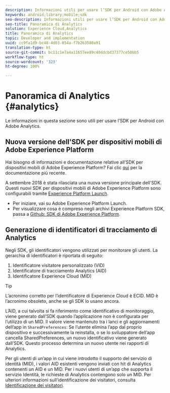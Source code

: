 ```yaml
---
description: Informazioni utili per usare l’SDK per Android con Adobe Analytics.
keywords: android;library;mobile;sdk
seo-description: Informazioni utili per usare l’SDK per Android con Adobe Analytics.
seo-title: Panoramica di Analytics
solution: Experience Cloud,Analytics
title: Panoramica di Analytics
topic: Developer and implementation
uuid: cc9fa1d9-bc48-4d03-854a-f7b263580a91
translation-type: ht
source-git-commit: bc11c1e7a4a11657ee89c40ddcbd37377ce50bb5
workflow-type: ht
source-wordcount: '323'
ht-degree: 100%

---
```



# Panoramica di Analytics {#analytics}

Le informazioni in questa sezione sono utili per usare l’SDK per Android con Adobe Analytics.

## Nuova versione dell&#39;SDK per dispositivi mobili di Adobe Experience Platform

Hai bisogno di informazioni e documentazione relative all’SDK per dispositivi mobili di Adobe Experience Platform? Fai clic [qui](https://aep-sdks.gitbook.io/docs/) per la documentazione più recente.

A settembre 2018 è stata rilasciata una nuova versione principale dell&#39;SDK. Questi nuovi SDK per dispositivi mobili di Adobe Experience Platform sono configurabili tramite [Experience Platform Launch](https://www.adobe.com/it/experience-platform/launch.html).

* Per iniziare, vai su Adobe Experience Platform Launch.
* Per visualizzare cosa è compreso negli archivi Experience Platform SDK, passa a [Github: SDK di Adobe Experience Platform](https://github.com/Adobe-Marketing-Cloud/acp-sdks).

## Generazione di identificatori di tracciamento di Analytics

Negli SDK, gli identificatori vengono utilizzati per monitorare gli utenti. La gerarchia di identificatori è riportata di seguito:

1. Identificatore visitatore personalizzato (VID)
1. Identificatore di tracciamento Analytics (AID)
1. Identificatore Experience Cloud (MID)

>[!TIP]
>
>L’acronimo corretto per l’identificatore di Experience Cloud è ECID. MID è l’acronimo obsoleto, anche se gli SDK lo usano ancora.

L’AID, a cui talvolta si fa riferimento come identificativo di monitoraggio, viene generato dall’SDK quando l’applicazione non è configurata per l’utilizzo di un MID. Il valore viene mantenuto tra i lanci e gli aggiornamenti dell’app in `SharedPreferences`: Se l’utente elimina l’app dal proprio dispositivo e successivamente la reinstalla, o se lo sviluppatore dell’app cancella SharedPreferences, un nuovo identificativo viene generato dall’SDK. Questo processo determina un nuovo utente nei rapporti di Analytics.

Per gli utenti di un’app in cui viene introdotto il supporto del servizio di identità (MID), i valori AID esistenti vengono inviati con hit di Analytics contenenti un AID e un MID. Per i nuovi utenti di un’app che supporta il servizio Identità, le richieste di Analytics contengono solo un MID. Per ulteriori informazioni sull’identificazione dei visitatori, consulta [Identificazione dei visitatori](https://docs.adobe.com/content/help/it-IT/analytics/export/analytics-data-feed/data-feed-contents/datafeeds-calculate.html).
